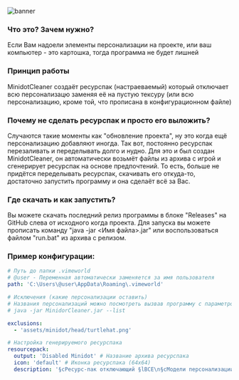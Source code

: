 ![banner](https://i.imgur.com/zqKfCU3.png)
### Что это? Зачем нужно?
Если Вам надоели элементы персонализации на проекте, или ваш компьютер - это картошка, тогда программа не будет лишней
### Принцип работы
MinidotCleaner создаёт ресурспак (настраеваемый) который отключает всю персонализацю заменяя её на пустую тексуру (или всю персонализацию, кроме той, что прописана в конфигурационном файле)
### Почему не сделать ресурспак и просто его выложить?
Случаются такие моменты как "обновление проекта", ну это когда ещё персонализацию добавляют иногда. Так вот, постоянно ресурспак перезаливать и переделывать долго и нудно.
Для это и был создан MinidotCleaner, он автоматически возьмёт файлы из архива с игрой и сгенерирует ресурспак на основе предпочтений.
То есть, больше не придётся переделывать ресурспак, скачивать его откуда-то, достаточно запустить программу и она сделаёт всё за Вас.
### Где скачать и как запустить?
Вы можете скачать последний релиз программы в блоке "Releases" на GitHub слева от исходного когда проекта.
Для запуска вы можете прописать команду "java -jar <Имя файла>.jar" или воспользоваться файлом "run.bat" из архива с релизом.
### Пример конфигурации:
```yaml
# Путь до папки .vimeworld
# @user - Переменная автоматически заменяется за имя пользователя
path: 'C:\Users\@user\AppData\Roaming\.vimeworld'

# Исключения (какие персонализации оставить)
# Названия персонализаций можно посмотреть вызвав программу с параметром -list или запустив файл list.bat
# java -jar MinidorCleaner.jar --list

exclusions:
  - 'assets/minidot/head/turtlehat.png'

# Настройка генерируемого ресурспака
resourcepack:
  output: 'Disabled Minidot' # Название архива ресурспака
  icon: 'default' # Иконка ресурспака (64x64)
  description: '§cРесурс-пак отключающий §lВСЕ\n§cМодели персонализации VimeWorld' # Описание ресурспака
```